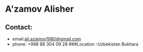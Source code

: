 # A'zamov Alisher
## Contact:
- email:ali.azamov1980@gmail.com
- phone: +998 88 304 09 28
###Location
-Uzbekistan Bukhara
